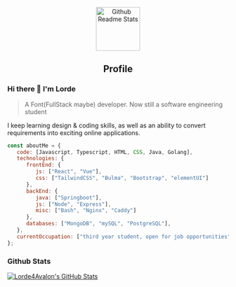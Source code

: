 <p align="center">
 <img width="100px" src="https://res.cloudinary.com/anuraghazra/image/upload/v1594908242/logo_ccswme.svg" align="center" alt="Github Readme Stats" />
 <h2 align="center">Profile</h2>
</p>

### Hi there 👋 I'm Lorde
> A Font(FullStack maybe) developer. Now still a software engineering student


<div>
 <p>
I keep learning design & coding skills, as well as an ability to convert requirements into exciting online applications.
</p>
</div>

```javascript
const aboutMe = {
   code: [Javascript, Typescript, HTML, CSS, Java, Golang],
   technologies: {
      frontEnd: {
         js: ["React", "Vue"],
         css: ["TailwindCSS", "Bulma", "Bootstrap", "elementUI"]
      },
      backEnd: {
         java: ["Springboot"],
         js: ["Node", "Express"],
         misc: ["Bash", "Nginx", "Caddy"]
      },
      databases: ["MongoDB", "mySQL", "PostgreSQL"],
   },
   currentOccupation: ["third year student, open for job opportunities"],
};
```

### Github Stats

[![Lorde4Avalon's GitHub Stats](https://github-readme-stats.vercel.app/api?username=Lorde4Avalon&show_icons=true&count_private=true)](https://github.com/Lorde4Avalon)

